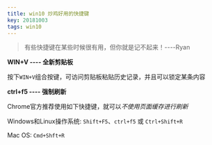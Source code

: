 ```yaml
---
title: win10 炒鸡好用的快捷键
key: 20181003
tags: win10
---
```


>有些快捷键在某些时候很有用，但你就是记不起来！----Ryan

<!--more-->

**WIN+V ---- 全新剪贴板**

按下`WIN+V`组合按键，可访问剪贴板粘贴历史记录，并且可以锁定某条内容

**ctrl+f5 ---- 强制刷新**

Chrome官方推荐使用如下快捷键，就可以*不使用页面缓存进行刷新*

Windows和Linux操作系统: `Shift+F5`、`ctrl+f5` 或 `Ctrl+Shift+R`

Mac OS: `Cmd+Shft+R`
